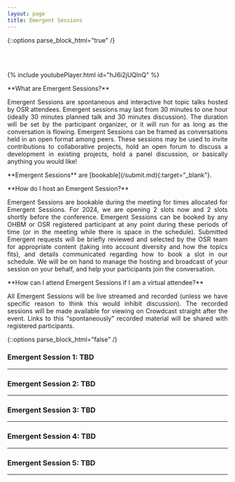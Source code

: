 ```yaml
---
layout: page
title: Emergent Sessions
---
```


{::options parse_block_html="true" /}

<div id='emergent'></div>
<br/>
<br/>

{% include youtubePlayer.html id="hJ6i2jUQlnQ" %}
<p align="justify">**What are Emergent Sessions?**</p>
<p align="justify"> Emergent Sessions are spontaneous and interactive hot topic talks hosted by OSR attendees. Emergent sessions may last from 30 minutes to one hour (ideally 30 minutes planned talk and 30 minutes discussion). The duration will be set by the participant organizer, or it will run for as long as the conversation is flowing. Emergent Sessions can be framed as conversations held in an open format among peers. These sessions may be used to invite contributions to collaborative projects, hold an open forum to discuss a development in existing projects, hold a panel discussion, or basically anything you would like!</p>

<p align="justify">**Emergent Sessions** are [bookable](/submit.md){:target="_blank"}.</p>

<p align="justify">**How do I host an Emergent Session?**</p>
<p align="justify"> Emergent Sessions are bookable during the meeting for times allocated for Emergent Sessions.
For 2024, we are opening 2 slots now and 2 slots shortly before the conference.
Emergent Sessions can be booked by any OHBM or OSR registered participant at any point during these periods of time (or in the meeting while there is space in the schedule).
Submitted Emergent requests will be briefly reviewed and selected by the OSR team for appropriate content (taking into account diversity and how the topics fits), and details communicated regarding how to book a slot in our schedule. We will be on hand to manage the hosting and broadcast of your session on your behalf, and help your participants join the conversation.</p>

<p align="justify">**How can I attend Emergent Sessions if I am a virtual attendee?**</p>
<p align="justify"> All Emergent Sessions will be live streamed and recorded (unless we have specific reason to think this would inhibit discussion). The recorded sessions will be made available for viewing on Crowdcast straight after the event. Links to this “spontaneously” recorded material will be shared with registered participants.</p>

{::options parse_block_html="false" /}

### Emergent Session 1: TBD
<!-- #### 10.30 (GMT-4) July 23 (Sunday)
[Join on Crowdcast](https://www.crowdcast.io/e/osr-2023-emergent-1)

<p>The Brain Imaging Data Structure (BIDS) is a community-led effort to standardize how we organize and describe neuroimaging data. BIDS currently supports multiple neuroimaging modalities, such as MRI, MEG, EEG, iEEG, PET, microscopy, and many more under active development. Our community is large and spread across disciplines and domains. In this Town Hall event we plan to announce recent BIDS achievements and updates from the BIDS extension proposal working groups. After announcements, we will open the Town Hall to public comment and questions. Representatives of the BIDS Steering and Maintainers groups will be present to respond to questions. We are eager to discuss the state and future of BIDS as a community standard! </p> -->

---

### Emergent Session 2: TBD
<!-- #### 10.30 (GMT-4) July 24 (Monday)
[Join on Crowdcast](https://www.crowdcast.io/e/osr-2023-emergent-2)

<p> TRX (pronounced “tee ar ex”) is an emerging tractography file format designed to facilitate dataset exchange, interoperability, and state-of-the-art analyses, acting as a community-driven replacement for the myriad existing file formats.  </p>

<p>File formats that store the results of computational tractography were typically developed within specific software packages. This approach has facilitated a myriad of applications, but this development approach has also generated insularity within software packages, and has limited standardization. Moreover, because tractography file formats were developed to solve immediate challenges, only a limited breadth of applications within a single software package was envisioned, sometimes also neglecting computational performance. Given the growing interest in tractography methods and applications, and the increasing size and complexity of datasets, a community-driven standardization of tractography has become a priority. To address these challenges, our community initiated a discussion to design a new file format and agreed to participate in its conception, development, and, if successful, its adoption. </p>

<p>The goal of TRX is to become the first community-driven standard amongst tractography file formats. As with other file formats like NIFTI, they believe that TRX will serve the community well and the growing computational needs of our field. The organizers encourage community members to consider early contributions to our proposal so as to ensure the new standard will cover the needs of the wider audience of software developers, toolboxes, and scientists. Their long-term plan is to integrate TRX within the Brain Imaging Data Structure (BIDS) ecosystem. </p>

<p>TRX was first presented at the OHBM 2022 conference with 27 authors from 26 different institutions who are participating in the effort. In this emergent session, the organizers propose to give an update on TRX development over the passing year, including consolidation of Python and JavaScript software for TRX, and integration into existing analysis pipelines and visualization software. They will open the floor to a broad discussion of the development milestones that they hope to achieve in the coming year. They are hoping to engage stakeholders from across the community towards development of software tools that support use of TRX.</p> -->

---

### Emergent Session 3: TBD
<!-- #### 14.45 (GMT-4) July 24 (Monday)
[Join on Crowdcast](https://www.crowdcast.io/e/osr-2023-emergent-3)

<p>Together with other independent groups, the organizers are in the process of generating simulated datasets to model interplay of brain, behavior, and cognition. They would like to discuss with the community what would be the most useful elements in the simulated data. </p>
<p>Neuroimaging has contributed considerably to our understanding of brain development and its relationship to cognition and behavior. With increasing availability of longitudinal studies, we can apply statistical models to longitudinal datasets to study the temporal trajectories of development and disease progression. However, despite advancements in neuroimaging, replicability in research remains a key issue and there is no gold standard to evaluate neuroanatomical correlates of cognition, behavior, and their interplay. Simulated datasets are one way that we can test hypotheses and assess whether our current models can capture the complex brain-behavior relationship. The group along with others are currently in the process of generating synthetic data based on how each group thinks about development. The data will be released to the community where different longitudinal models can be tested and underlying assumptions can be extracted. After a year, the code that was used to generate the data will be released. Their plan is to have a symposium or a contest regarding the best approaches approximately a year after the initial data release.</p> -->

---

### Emergent Session 4: TBD
<!-- #### 10.30 (GMT-4) July 25 (Tuesday)
[Join on Crowdcast](https://www.crowdcast.io/e/osr-2023-emergent-4)

<p>COINSTAC promotes collaborative research by removing large barriers to traditional data-centric approaches. It allows groups of users to run common analyses on their own machines over their own datasets with ease. The results of these analyses are synchronized to the cloud and undergo aggregate analysis processes using all contributor data. Federated (decentralized) pipelines enable distributed, iterative, and feature-rich analyses, opening up new possibilities for collaborative computation. It also offers data anonymity through differentially private algorithms, so members do not need to fear protected health information (PHI) traceback. </p>

<p>The goal of this emergent session is to introduce COINSTAC and COINSTAC Vaults (CVs). COINSTAC's federated analysis capabilities integrate seamlessly with CVs to reduce barriers by hosting standardized, persistent, and highly available datasets. A CV streamlines collaboration by providing a user interface for self-service analysis and collaboration that eliminates manual coordination with data owners. Importantly, CVs can also be used in conjunction with open data by simply creating a CV that hosts the available data. This can then be a part of future analyses, thus filling an essential gap in the data-sharing ecosystem. The organizers will illustrate the impact of CVs through several functional and structural neuroimaging studies utilizing federated analysis. These analyses showcase CVs potential to improve the reproducibility of research and increase sample sizes in neuroimaging studies. </p>

<p>In this session, the organizers will also demonstrate commonly used data analysis pipelines in COINSTAC framework. Other features will be showcased including Singularity container platform support. COINSTAC community would like to hear feedback about the software such as how to improve the experience for researchers and welcome anyone who wants to contribute to this open source and open data project with their datasets, algorithms, and code. They would also like to work with other organizations to pursue grants together, including small business grants. They emphasize that collaborating with other organizations is the best way for us to answer interesting neuroscience-related questions that would not have been possible without COINSTAC and COINSTAC Vaults.</p> -->

---

### Emergent Session 5: TBD
<!-- #### 14.45 (GMT-4) July 25 (Tuesday)
[Join on Crowdcast](https://www.crowdcast.io/e/osr-2023-emergent-5)

<p>With the spread of open science practices, new ways of collaborating on scientific projects are taking root. One of these are international, cross-lab communities that gather around community practices, documentation, and software development. While there are great examples of large, stable international collaborations, consortia, and community-developed projects (e.g. BIDS, nipreps, The Touring Way), methods development often happens in smaller projects united by a specialized need. This emergent session is dedicated to these smaller realities. </p>
 
<p>Note that differently from other emergent sessions, this session is 1h30min long. </p>
 
#### Part 1: Physiopy open meeting: physiology community practices

<p>Physiopy is a community that develops solutions to improve the use of physiological signals (e.g. respiratory and cardiac related signals) in functional neuroimaging. Part of this effort is dedicated to compiling community practices on how to record, clean, and use physiological data. Throughout the year, they hold community practice meetings, where they discuss what could be the "best" (or better, the "common") way to deal with physiological data in neuroimaging. </p>
<p>In this emergent session, they want to invite experts and newbies alike to join one of such meetings, that will be structured as a debate on topics like: </p>

 - "Physiological noise should be treated like motion and always removed, independently of the outcome"
 - "It will never be possible to fully disentangle neuronal and physiological data"
- “Physiological measures are behavioral measures and confounds. Even if you don’t remove these signals, you won’t know if people hold their breath at the same point in a task if you’re not collecting the data”
 - "The future of physiological data modelling is using deep-learning based estimation from neuroimaging data"
 - and more!
   
<p>Come and help them think about a problem as an international community (vs. as a single lab/team), engage in new perspectives on physiological issues, and give feedback on how to improve the community effort in a user-oriented way! </p>

#### Part 2: Challenges for small collaborative software projects

<p>Smaller, international, software-developing communities face  distinct challenges of running open neuroimaging software projects with a small number of part-time contributors, often rotating throughout the life of the projects themselves, that are not anyone's primarily work time responsibility. </p>
<p>Join the tedana community, the physiopy community, and the NeuroKit project to discuss successes and challenges regarding a few situations smaller communities incur such as: </p>

 - Getting started: What did it take to get a new small project off the ground? Was it the work of one person or did it start with a group deciding they'd collaborate on an unmet need?
 - Governance and management: Creating a system that does not require too much overhead for a small project, but supports stable decision making and leadership transitions.
 - Changes in contributors: Many small projects start as the work of grad students or postdocs who sometimes go onto other things. What coding and community development practices are used to keep code coherent and welcome new contributors?
 - Making progress: How to make progress if a project is no one's primary job responsibility
 - Specialization: Neuroimaging software exists because it requires specialized knowledge or methods that aren't in off-the-shelf tools. How do teams support contributors with different areas of specialized knowledge (including coding skills)? -->

---
